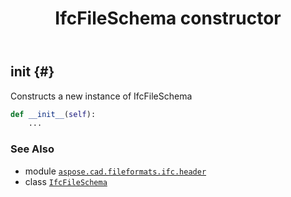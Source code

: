 ﻿---
title: IfcFileSchema constructor
second_title: Aspose.CAD for Python via .NET API References
description: 
type: docs
weight: 10
url: /python-net/aspose.cad.fileformats.ifc.header/ifcfileschema/__init__/
is_root: false
---

## __init__ {#}

Constructs a new instance of IfcFileSchema



```python
def __init__(self):
    ...
```





### See Also
* module [`aspose.cad.fileformats.ifc.header`](../../)
* class [`IfcFileSchema`](/cad/python-net/aspose.cad.fileformats.ifc.header/ifcfileschema)
